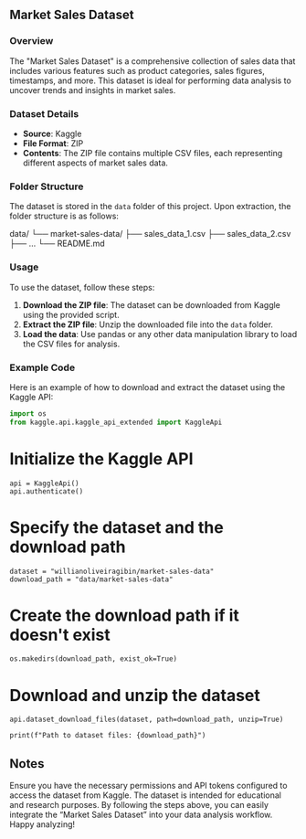 ## Market Sales Dataset

### Overview
The "Market Sales Dataset" is a comprehensive collection of sales data that includes various features such as product categories, sales figures, timestamps, and more. This dataset is ideal for performing data analysis to uncover trends and insights in market sales.

### Dataset Details
- **Source**: Kaggle
- **File Format**: ZIP
- **Contents**: The ZIP file contains multiple CSV files, each representing different aspects of market sales data.

### Folder Structure
The dataset is stored in the `data` folder of this project. Upon extraction, the folder structure is as follows:

data/ └── market-sales-data/ ├── sales_data_1.csv ├── sales_data_2.csv ├── … └── README.md

### Usage
To use the dataset, follow these steps:
1. **Download the ZIP file**: The dataset can be downloaded from Kaggle using the provided script.
2. **Extract the ZIP file**: Unzip the downloaded file into the `data` folder.
3. **Load the data**: Use pandas or any other data manipulation library to load the CSV files for analysis.

### Example Code
Here is an example of how to download and extract the dataset using the Kaggle API:

```python
import os
from kaggle.api.kaggle_api_extended import KaggleApi
```
# Initialize the Kaggle API
```
api = KaggleApi()
api.authenticate()
```
# Specify the dataset and the download path
```
dataset = "willianoliveiragibin/market-sales-data"
download_path = "data/market-sales-data"
```
# Create the download path if it doesn't exist
```
os.makedirs(download_path, exist_ok=True)
```
# Download and unzip the dataset
```
api.dataset_download_files(dataset, path=download_path, unzip=True)

print(f"Path to dataset files: {download_path}")
```
## Notes
Ensure you have the necessary permissions and API tokens configured to access the dataset from Kaggle.
The dataset is intended for educational and research purposes.
By following the steps above, you can easily integrate the “Market Sales Dataset” into your data analysis workflow. Happy analyzing!


